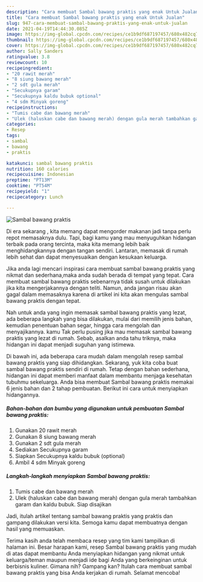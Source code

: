 ```yaml
---
description: "Cara membuat Sambal bawang praktis yang enak Untuk Jualan"
title: "Cara membuat Sambal bawang praktis yang enak Untuk Jualan"
slug: 947-cara-membuat-sambal-bawang-praktis-yang-enak-untuk-jualan
date: 2021-04-19T14:44:30.085Z
image: https://img-global.cpcdn.com/recipes/ce1b9df687197457/680x482cq70/sambal-bawang-praktis-foto-resep-utama.jpg
thumbnail: https://img-global.cpcdn.com/recipes/ce1b9df687197457/680x482cq70/sambal-bawang-praktis-foto-resep-utama.jpg
cover: https://img-global.cpcdn.com/recipes/ce1b9df687197457/680x482cq70/sambal-bawang-praktis-foto-resep-utama.jpg
author: Sally Sanders
ratingvalue: 3.8
reviewcount: 10
recipeingredient:
- "20 rawit merah"
- "8 siung bawang merah"
- "2 sdt gula merah"
- "Secukupnya garam"
- "Secukupnya kaldu bubuk optional"
- "4 sdm Minyak goreng"
recipeinstructions:
- "Tumis cabe dan bawang merah"
- "Ulek (haluskan cabe dan bawang merah) dengan gula merah tambahkan garam dan kaldu bubuk. Siap disajikan"
categories:
- Resep
tags:
- sambal
- bawang
- praktis

katakunci: sambal bawang praktis 
nutrition: 160 calories
recipecuisine: Indonesian
preptime: "PT13M"
cooktime: "PT54M"
recipeyield: "1"
recipecategory: Lunch

---
```



![Sambal bawang praktis](https://img-global.cpcdn.com/recipes/ce1b9df687197457/680x482cq70/sambal-bawang-praktis-foto-resep-utama.jpg)

Di era  sekarang , kita memang dapat mengorder makanan jadi tanpa perlu repot memasaknya dulu. Tapi, bagi kamu yang mau menyuguhkan hidangan terbaik pada orang tercinta, maka kita memang lebih baik menghidangkannya dengan tangan sendiri. Lantaran, memasak di rumah lebih sehat dan dapat menyesuaikan dengan kesukaan keluarga.

Jika anda lagi mencari inspirasi cara membuat sambal bawang praktis yang nikmat dan sederhana,maka anda sudah berada di tempat yang tepat. Cara membuat sambal bawang praktis  sebenarnya tidak susah untuk dilakukan jika kita mengerjakannya dengan teliti. Namun, anda jangan risau akan gagal dalam memasaknya 
karena di artikel ini kita akan mengulas sambal bawang praktis dengan tepat.  



Nah untuk anda yang ingin memasak sambal bawang praktis yang lezat, ada beberapa langkah yang bisa dilakukan, mulai dari memilih jenis bahan, kemudian penentuan bahan segar, hingga cara mengolah dan menyajikannya. kamu Tak perlu pusing jika mau memasak sambal bawang praktis yang lezat di rumah. Sebab, asalkan anda  tahu triknya, maka hidangan ini dapat menjadi suguhan yang istimewa.

Di bawah ini, ada beberapa cara mudah dalam mengolah resep sambal bawang praktis yang siap dihidangkan. Sekarang, yuk kita coba buat sambal bawang praktis sendiri di rumah. Tetap dengan bahan sederhana, hidangan ini dapat memberi manfaat dalam membantu menjaga kesehatan tubuhmu sekeluarga. Anda bisa membuat Sambal bawang praktis memakai 6 jenis bahan dan 2 tahap pembuatan. Berikut ini cara untuk menyiapkan hidangannya.

<!--inarticleads1-->

##### Bahan-bahan dan bumbu yang digunakan untuk pembuatan Sambal bawang praktis:

1. Gunakan 20 rawit merah
1. Gunakan 8 siung bawang merah
1. Gunakan 2 sdt gula merah
1. Sediakan Secukupnya garam
1. Siapkan Secukupnya kaldu bubuk (optional)
1. Ambil 4 sdm Minyak goreng




<!--inarticleads2-->

##### Langkah-langkah menyiapkan Sambal bawang praktis:

1. Tumis cabe dan bawang merah
1. Ulek (haluskan cabe dan bawang merah) dengan gula merah tambahkan garam dan kaldu bubuk. Siap disajikan




Jadi, itulah artikel tentang  sambal bawang praktis  yang praktis dan gampang dilakukan versi kita. Semoga kamu dapat membuatnya dengan hasil yang memuaskan. 

Terima kasih anda telah membaca resep yang tim kami tampilkan di halaman ini. Besar harapan kami, resep  Sambal bawang praktis yang mudah di atas dapat membantu Anda menyiapkan hidangan yang nikmat untuk keluarga/teman maupun menjadi ide bagi Anda yang berkeinginan untuk berbisnis kuliner. Gimana nih? Gampang kan? Itulah cara membuat sambal bawang praktis yang bisa Anda kerjakan di rumah. Selamat mencoba!

